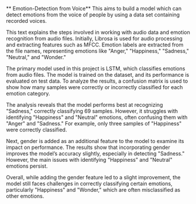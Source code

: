 ** Emotion-Detection from Voice**
This aims to build a model which can detect emotions from the voice of people by using a data set containing recorded voices.

This text explains the steps involved in working with audio data and emotion recognition from audio files. Initially, Librosa is used for audio processing and extracting features such as MFCC. Emotion labels are extracted from the file names, representing emotions like "Anger," "Happiness," "Sadness," "Neutral," and "Wonder."

The primary model used in this project is LSTM, which classifies emotions from audio files. The model is trained on the dataset, and its performance is evaluated on test data. To analyze the results, a confusion matrix is used to show how many samples were correctly or incorrectly classified for each emotion category.

The analysis reveals that the model performs best at recognizing "Sadness," correctly classifying 69 samples. However, it struggles with identifying "Happiness" and "Neutral" emotions, often confusing them with "Anger" and "Sadness." For example, only three samples of "Happiness" were correctly classified.

Next, gender is added as an additional feature to the model to examine its impact on performance. The results show that incorporating gender improves the model’s accuracy slightly, especially in detecting "Sadness." However, the main issues with identifying "Happiness" and "Neutral" emotions persist.

Overall, while adding the gender feature led to a slight improvement, the model still faces challenges in correctly classifying certain emotions, particularly "Happiness" and "Wonder," which are often misclassified as other emotions.
